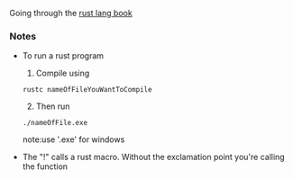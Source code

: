 Going through the [rust lang book](https://doc.rust-lang.org/stable/book/ch01-02-hello-world.html
)

### Notes
- To run a rust program 
     1. Compile using 
     ``` 
     rustc nameOfFileYouWantToCompile
     ```
     2. Then run 
     ```
     ./nameOfFile.exe
     ```
     note:use '.exe' for windows

- The "!" calls a rust macro. Without the exclamation point you're calling the function
